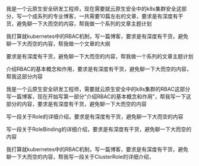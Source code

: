 我是一个云原生安全研发工程师，现在需要就云原生安全中的k8s集群安全这部分，写一个成系列的专业博客，一共需要10篇左右的文章，要求是有深度有干货，避免聊一下大而空的内容，帮我做一个系列的文章主题计划

我打算就kubernetes中的RBAC机制，写一篇博客，要求是有深度有干货，避免聊一下大而空的内容，帮我做一个文章的大纲

要求是有深度有干货，避免聊一下大而空的内容，帮我做一个系列的文章主题计划

介绍RBAC的基本概念和作用，要求是有深度有干货，避免聊一下大而空的内容，帮我这部分内容



我是一个云原生安全研发工程师，需要就云原生安全中的k8s集群的RBAC这部分写一篇博客，现在开始写第一部分“介绍RBAC的基本概念和作用”，帮我写一下这部分的内容，要求是有深度有干货，避免聊一下大而空的内容

写一段关于Role的详细介绍，要求是有深度有干货，避免聊一下大而空的内容



写一段关于RoleBinding的详细介绍，要求是有深度有干货，避免聊一下大而空的内容



我打算就kubernetes中的RBAC机制，写一篇博客，要求是有深度有干货，避免聊一下大而空的内容，帮我写一段关于ClusterRole的详细介绍， 